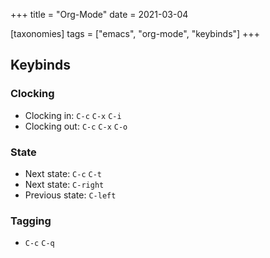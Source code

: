 +++
title = "Org-Mode"
date = 2021-03-04

[taxonomies]
tags = ["emacs", "org-mode", "keybinds"]
+++

## Keybinds

### Clocking

- Clocking in: `C-c` `C-x` `C-i`
- Clocking out: `C-c` `C-x` `C-o`

### State

- Next state: `C-c` `C-t`
- Next state: `C-right`
- Previous state: `C-left`

### Tagging

- `C-c` `C-q`
